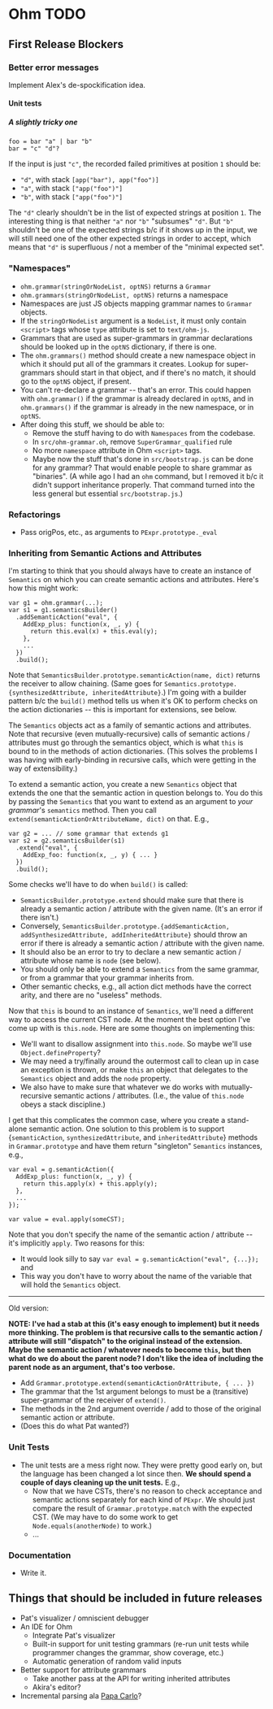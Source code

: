 # Ohm TODO

## First Release Blockers

### Better error messages

Implement Alex's de-spockification idea.

#### Unit tests

##### A slightly tricky one

```
foo = bar "a" | bar "b"
bar = "c" "d"?
```

If the input is just `"c"`, the recorded failed primitives at position `1` should be:

* `"d"`, with stack `[app("bar"), app("foo")]`
* `"a"`, with stack `["app("foo")"]`
* `"b"`, with stack `["app("foo")"]`

The `"d"` clearly shouldn't be in the list of expected strings at position `1`. The interesting thing is that neither `"a"` nor `"b"`  "subsumes" `"d"`. But `"b"` shouldn't be one of the expected strings b/c if it shows up in the input, we will still need one of the other expected strings in order to accept, which means that `"d"` is superfluous / not a member of the "minimal expected set".

### "Namespaces"

* `ohm.grammar(stringOrNodeList, optNS)` returns a `Grammar`
* `ohm.grammars(stringOrNodeList, optNS)` returns a namespace
* Namespaces are just JS objects mapping grammar names to `Grammar` objects.
* If the `stringOrNodeList` argument is a `NodeList`, it must only contain `<script>` tags whose `type` attribute is set to `text/ohm-js`.
* Grammars that are used as super-grammars in grammar declarations should be looked up in the `optNS` dictionary, if there is one.
* The `ohm.grammars()` method should create a new namespace object in which it should put all of the grammars it creates. Lookup for super-grammars should start in that object, and if there's no match, it should go to the `optNS` object, if present.
* You can't re-declare a grammar -- that's an error. This could happen with `ohm.grammar()` if the grammar is already declared in `optNS`, and in `ohm.grammars()` if the grammar is already in the new namespace, or in `optNS`.
* After doing this stuff, we should be able to:
    * Remove the stuff having to do with `Namespaces` from the codebase.
    * In `src/ohm-grammar.oh`, remove `SuperGrammar_qualified` rule
    * No more `namespace` attribute in Ohm `<script>` tags.
    * Maybe now the stuff that's done in `src/bootstrap.js` can be done for any grammar? That would enable people to share grammar as "binaries". (A while ago I had an `ohm` command, but I removed it b/c it didn't support inheritance properly. That command turned into the less general but essential `src/bootstrap.js`.)

### Refactorings

* Pass origPos, etc., as arguments to `PExpr.prototype._eval`

### Inheriting from Semantic Actions and Attributes

I'm starting to think that you should always have to create an instance of `Semantics` on which you can create semantic actions and attributes. Here's how this might work:

```
var g1 = ohm.grammar(...);
var s1 = g1.semanticsBuilder()
  .addSemanticAction("eval", {
  	AddExp_plus: function(x, _, y) {
  	  return this.eval(x) + this.eval(y);  	},
  	...  })
  .build();
```

Note that `SemanticsBuilder.prototype.semanticAction(name, dict)` returns the receiver to allow chaining. (Same goes for `Semantics.prototype.{synthesizedAttribute, inheritedAttribute}`.) I'm going with a builder pattern b/c the `build()` method tells us when it's OK to perform checks on the action dictionaries -- this is important for extensions, see below.

The `Semantics` objects act as a family of semantic actions and attributes. Note that recursive (even mutually-recursive) calls of semantic actions / attributes must go through the semantics object, which is what `this` is bound to in the methods of action dictionaries. (This solves the problems I was having with early-binding in recursive calls, which were getting in the way of extensibility.)

To extend a semantic action, you create a new `Semantics` object that  extends the one that the semantic action in question belongs to. You do this by passing the `Semantics` that you want to extend as an argument to *your grammar*'s `semantics` method. Then you call `extend(semanticActionOrAttributeName, dict)` on that. E.g.,

```
var g2 = ... // some grammar that extends g1
var s2 = g2.semanticsBuilder(s1)
  .extend("eval", {
  	AddExp_foo: function(x, _, y) { ... }  })
  .build();
```

Some checks we'll have to do when `build()` is called:
	
* `SemanticsBuilder.prototype.extend` should make sure that there is already a semantic action / attribute with the given name. (It's an error if there isn't.)
* Conversely, `SemanticsBuilder.prototype.{addSemanticAction, addSynthesizedAttribute, addInheritedAttribute}` should throw an error if there is already a semantic action / attribute with the given name.
* It should also be an error to try to declare a new semantic action / attribute whose name is `node` (see below).
* You should only be able to extend a `Semantics` from the same grammar, or from a grammar that your grammar inherits from.
* Other semantic checks, e.g., all action dict methods have the correct arity, and there are no "useless" methods.

Now that `this` is bound to an instance of `Semantics`, we'll need a different way to access the current CST node. At the moment the best option I've come up with is `this.node`.  Here are some thoughts on implementing this:

* We'll want to disallow assignment into `this.node`. So maybe we'll use `Object.defineProperty`?
* We may need a try/finally around the outermost call to clean up in case an exception is thrown, or make `this` an object that delegates to the `Semantics` object and adds the `node` property.
* We also have to make sure that whatever we do works with mutually-recursive semantic actions / attributes. (I.e., the value of `this.node` obeys a stack discipline.)

I get that this complicates the common case, where you create a stand-alone semantic action. One solution to this problem is to support {`semanticAction`, `synthesizedAttribute`, and `inheritedAttribute`} methods in `Grammar.prototype` and have them return "singleton" `Semantics` instances, e.g.,
	
```
var eval = g.semanticAction({
  AddExp_plus: function(x, _, y) {
  	return this.apply(x) + this.apply(y);  },
  ...});

var value = eval.apply(someCST);
```

Note that you don't specify the name of the semantic action / attribute -- it's implicitly `apply`. Two reasons for this:
	
* It would look silly to say `var eval = g.semanticAction("eval", {...});` and 
* This way you don't have to worry about the name of the variable that will hold the `Semantics` object.

------------

Old version:

**NOTE: I've had a stab at this (it's easy enough to implement) but it needs more thinking. The problem is that recursive calls to the semantic action / attribute will still "dispatch" to the original instead of the extension. Maybe the semantic action / whatever needs to become `this`, but then what do we do about the parent node? I don't like the idea of including the parent node as an argument, that's too verbose.**

* Add `Grammar.prototype.extend(semanticActionOrAttribute, { ... })`
* The grammar that the 1st argument belongs to must be a (transitive) super-grammar of the receiver of `extend()`.
* The methods in the 2nd argument override / add to those of the original  semantic action or attribute.
* (Does this do what Pat wanted?)

### Unit Tests

* The unit tests are a mess right now. They were pretty good early on, but the language has been changed a lot since then. **We should spend a couple of days cleaning up the unit tests.** E.g.,
    * Now that we have CSTs, there's no reason to check acceptance and semantic actions separately for each kind of `PExpr`. We should just compare the result of `Grammar.prototype.match` with the expected CST. (We may have to do some work to get `Node.equals(anotherNode)` to work.)
    * ...

### Documentation

* Write it.

## Things that should be included in future releases

* Pat's visualizer / omniscient debugger
* An IDE for Ohm
    * Integrate Pat's visualizer
    * Built-in support for unit testing grammars (re-run unit tests while programmer changes the grammar, show coverage, etc.)
    * Automatic generation of random valid inputs
* Better support for attribute grammars
    * Take another pass at the API for writing inherited attributes
    * Akira's editor?
* Incremental parsing ala [Papa Carlo](http://lakhin.com/projects/papa-carlo/)?    